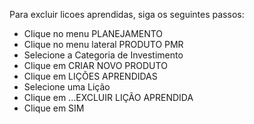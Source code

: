 Para excluir licoes aprendidas, siga os seguintes passos:

* Clique no menu PLANEJAMENTO
* Clique no menu lateral PRODUTO PMR
* Selecione a Categoria de Investimento
* Clique em CRIAR NOVO PRODUTO
* Clique em LIÇÕES APRENDIDAS
* Selecione uma Lição
* Clique em ...EXCLUIR LIÇÃO APRENDIDA
* Clique em SIM